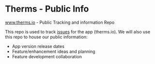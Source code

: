 # Therms - Public Info
www.therms.io - Public Tracking and information Repo

This repo is used to track <a href="https://github.com/crobinson42/therms-public/issues">issues</a> for the app (therms.io). We will also use this repo to house our public information: 
- App version release dates
- Feature/enhancement ideas and planning
- Feature development collaboration

